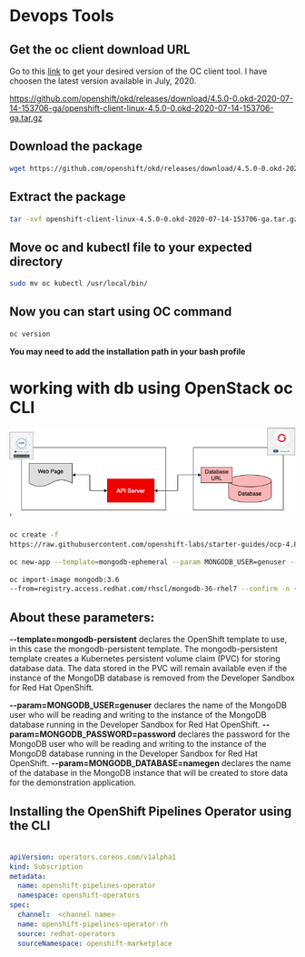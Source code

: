 # **Devops Tools**

## Get the oc client download URL

Go to this [link](https://github.com/openshift/okd/releases) to get your desired version of the OC client tool. I have choosen the latest version available in July, 2020.

https://github.com/openshift/okd/releases/download/4.5.0-0.okd-2020-07-14-153706-ga/openshift-client-linux-4.5.0-0.okd-2020-07-14-153706-ga.tar.gz

## Download the package

```bash
wget https://github.com/openshift/okd/releases/download/4.5.0-0.okd-2020-07-14-153706-ga/openshift-client-linux-4.5.0-0.okd-2020-07-14-153706-ga.tar.gz
```

## Extract the package

```bash
tar -xvf openshift-client-linux-4.5.0-0.okd-2020-07-14-153706-ga.tar.gz
```

## Move oc and kubectl file to your expected directory

```bash
sudo mv oc kubectl /usr/local/bin/
```

## Now you can start using OC command

```bash
oc version
```

**You may need to add the installation path in your bash profile**

# **working with db using OpenStack oc CLI**

![alt text](rh-openshift/image.png)'


```bash
oc create -f 
https://raw.githubusercontent.com/openshift-labs/starter-guides/ocp-4.8/mongodb-template.yaml -n {your-namespace}
```
```bash
oc new-app --template=mongodb-ephemeral --param MONGODB_USER=genuser --param MONGODB_PASSWORD=password --param MONGODB_DATABASE=namegen --param NAMESPACE={your-namespace}
```

```bash
oc import-image mongodb:3.6 
--from=registry.access.redhat.com/rhscl/mongodb-36-rhel7 --confirm -n {your-namespace}
```

## About these parameters:

**--template=mongodb-persistent**  declares the OpenShift template to use, in this case the mongodb-persistent template. The mongodb-persistent template creates a Kubernetes persistent volume claim (PVC) for storing database data. The data stored in the PVC will remain available even if the instance of the MongoDB database is removed from the Developer Sandbox for Red Hat OpenShift. 

**--param=MONGODB_USER=genuser** declares the name of the MongoDB user who will be reading and writing to the instance of the MongoDB database running in the Developer Sandbox for Red Hat OpenShift. 
**--param=MONGODB_PASSWORD=password** declares the password for the MongoDB user who will be reading and writing to the instance of the MongoDB database running in the Developer Sandbox for Red Hat OpenShift. 
**--param=MONGODB_DATABASE=namegen** declares the name of the database in the MongoDB instance that will be created to store data for the demonstration application.

## **Installing the OpenShift Pipelines Operator using the CLI**

```yaml

apiVersion: operators.coreos.com/v1alpha1
kind: Subscription
metadata:
  name: openshift-pipelines-operator
  namespace: openshift-operators
spec:
  channel:  <channel name> 
  name: openshift-pipelines-operator-rh 
  source: redhat-operators 
  sourceNamespace: openshift-marketplace 

  ```





